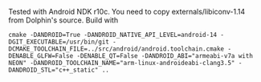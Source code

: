 Tested with Android NDK r10c.
You need to copy externals/libiconv-1.14 from Dolphin's source.
Build with
```
cmake -DANDROID=True -DANDROID_NATIVE_API_LEVEL=android-14 -DGIT_EXECUTABLE=/usr/bin/git -DCMAKE_TOOLCHAIN_FILE=../src/android/android.toolchain.cmake -DENABLE_GLFW=False -DENABLE_QT=False -DANDROID_ABI="armeabi-v7a with NEON" -DANDROID_TOOLCHAIN_NAME="arm-linux-androideabi-clang3.5" -DANDROID_STL="c++_static" ..
```
